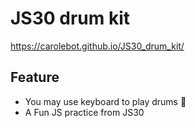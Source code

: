 # JS30 drum kit 
https://carolebot.github.io/JS30_drum_kit/

## Feature
- You may use keyboard to play drums 🥁 
- A Fun JS practice from JS30 
